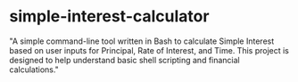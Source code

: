 # simple-interest-calculator
"A simple command-line tool written in Bash to calculate Simple Interest based on user inputs for Principal, Rate of Interest, and Time. This project is designed to help understand basic shell scripting and financial calculations."
